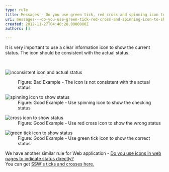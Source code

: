 ```yaml
---
type: rule
title: Messages - Do you use green tick, red cross and spinning icon to show the status?
uri: messages---do-you-use-green-tick-red-cross-and-spinning-icon-to-show-the-status
created: 2012-11-27T04:40:28.0000000Z
authors: []

---
```




<span class='intro'> <p>It is very important to use a clear information icon to show the current status. The icon should be consistent with the actual status.</p> </span>

​<dl class="badImage"><dt><img alt="inconsistent icon and actual status" src="http&#58;//www.ssw.com.au/ssw/Standards/Rules/Images/wrongIconStatus.png" /></dt>
<dd>Figure&#58; Bad Example - The icon is not consistent with the actual status</dd></dl>
<dl class="goodImage"><dt><img alt="spinning icon to show status" src="http&#58;//www.ssw.com.au/ssw/Standards/Rules/Images/spinningIconStatus.png" /></dt>
<dd>Figure&#58; Good Example - Use spinning icon to show the checking status</dd></dl>
<dl class="goodImage"><dt><img alt="cross icon to show status" src="http&#58;//www.ssw.com.au/ssw/Standards/Rules/Images/crossIconStatus.png" /></dt>
<dd>Figure&#58; Good Example - Use red cross icon to show the wrong status</dd></dl>
<dl class="goodImage"><dt><img alt="green tick icon to show status" src="http&#58;//www.ssw.com.au/ssw/Standards/Rules/Images/tickIconStatus.png" /></dt>
<dd>Figure&#58; Good Example - Use green tick icon to show the correct status</dd></dl>
<div>We have another similar rule for Web application - <a href="http&#58;//www.ssw.com.au/ssw/standards/rules/RulesToBetterWebsitesLayout.aspx#StatusIcon">Do you use icons in web pages to indicate status directly?</a></div>
<div>You can get <a href="http&#58;//www.ssw.com.au/ssw/standards/images/OurTicksCrosses/browse.aspx">SSW's ticks and crosses here.</a></div>



